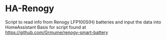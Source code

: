 # HA-Renogy
Script to read info from Renogy LFP100S(H) batteries and input the data into HomeAssistant
Basis for script found at https://github.com/Grmume/renogy-smart-battery
